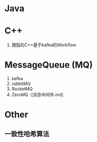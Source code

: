 # Java

# C++
1. 搜狐的C++基于kafka的Workflow

# MessageQueue (MQ) 
1. kafka
2. rabbitMQ
3. RocketMQ
4. ZeroMQ
-[消息中间件.md]
# Other

## 一致性哈希算法